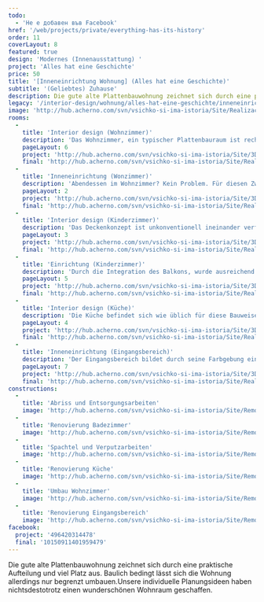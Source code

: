 ```yaml
---
todo: 
  - 'Не е добавен във Facebook'
href: '/web/projects/private/everything-has-its-history'
order: 11
coverLayout: 8
featured: true
design: 'Modernes (Innenausstattung) '
project: 'Alles hat eine Geschichte'
price: 50
title: '[Inneneinrichtung Wohnung] (Alles hat eine Geschichte)'
subtitle: '(Geliebtes) Zuhause'
description: Die gute alte Plattenbauwohnung zeichnet sich durch eine praktische Aufteilung und viel Platz aus. Baulich bedingt lässt sich die Wohnung allerdings nur begrenzt umbauen. Unsere individuelle Planungsideen haben nichtsdestotrotz einen wunderschönen Wohnraum geschaffen.'
legacy: '/interior-design/wohnung/alles-hat-eine-geschichte/inneneinrichtung.html'
image: 'http://hub.acherno.com/svn/vsichko-si-ima-istoria/Site/Realizacia/07_dr%20(1).jpg'
rooms:
  -
    title: 'Interior design (Wohnzimmer)'
    description: 'Das Wohnzimmer, ein typischer Plattenbauraum ist rechteckig geräumig und hell. Um diesen Architekturstil zu durchbrechen und um Langeweile vorzubeugen, haben wir ein unkonventionelles Design für die Hängedecken realisiert.'
    pageLayout: 6
    project: 'http://hub.acherno.com/svn/vsichko-si-ima-istoria/Site/3D/02-h_f.jpg'
    final: 'http://hub.acherno.com/svn/vsichko-si-ima-istoria/Site/Realizacia/02_dr%20(3).jpg'
  -
    title: 'Inneneinrichtung (Wonzimmer)'
    description: 'Abendessen im Wohnzimmer? Kein Problem. Für diesen Zweck haben wir einen großen Esstisch mit ausreichend Sitzmöglichkeiten vorgesehen. Weiches Licht aus modernen Hängeleuchten umspielt diesen Essplatz.'
    pageLayout: 2
    project: 'http://hub.acherno.com/svn/vsichko-si-ima-istoria/Site/3D/01-h_f.jpg'
    final: 'http://hub.acherno.com/svn/vsichko-si-ima-istoria/Site/Realizacia/01_dr%20(4).jpg'
  -
    title: 'Interior design (Kinderzimmer)'
    description: 'Das Deckenkonzept ist unkonventionell ineinander verflochten. Das Kinderzimmer ist Weiß gehalten und setzt Akzente in grau und rot.'
    pageLayout: 3
    project: 'http://hub.acherno.com/svn/vsichko-si-ima-istoria/Site/3D/04-d_f.jpg'
    final: 'http://hub.acherno.com/svn/vsichko-si-ima-istoria/Site/Realizacia/04_dr%20(23).jpg'
  -
    title: 'Einrichtung (Kinderzimmer)'
    description: 'Durch die Integration des Balkons, wurde ausreichend Raum für zwei separate Betten und zwei Arbeitsplätze geschaffen.'
    pageLayout: 5
    project: 'http://hub.acherno.com/svn/vsichko-si-ima-istoria/Site/3D/03-d_f.jpg'
    final: 'http://hub.acherno.com/svn/vsichko-si-ima-istoria/Site/Realizacia/03_dr%20(21).jpg'
  -
    title: 'Interior design (Küche)'
    description: 'Die Küche befindet sich wie üblich für diese Bauweise in einem separaten Raum. Ein kleiner Esstisch komplettiert die Einrichtung, die in zartem beige und braun gehalten ist.'
    pageLayout: 4
    project: 'http://hub.acherno.com/svn/vsichko-si-ima-istoria/Site/3D/06-k_f.jpg'
    final: 'http://hub.acherno.com/svn/vsichko-si-ima-istoria/Site/Realizacia/06_dr%20(25).jpg'
  -
    title: 'Inneneinrichtung (Eingangsbereich)'
    description: 'Der Eingangsbereich bildet durch seine Farbgebung einen natürlichen Übergang von außen nach innen.'
    pageLayout: 7
    project: 'http://hub.acherno.com/svn/vsichko-si-ima-istoria/Site/3D/08-a_f.jpg'
    final: 'http://hub.acherno.com/svn/vsichko-si-ima-istoria/Site/Realizacia/08_dr%20(17).jpg'
constructions:
  - 
    title: 'Abriss und Entsorgungsarbeiten'
    image: 'http://hub.acherno.com/svn/vsichko-si-ima-istoria/Site/Remonti/IMG_2563.JPG'
  - 
    title: 'Renovierung Badezimmer'
    image: 'http://hub.acherno.com/svn/vsichko-si-ima-istoria/Site/Remonti/IMG_2589.JPG'
  - 
    title: 'Spachtel und Verputzarbeiten'
    image: 'http://hub.acherno.com/svn/vsichko-si-ima-istoria/Site/Remonti/IMG_5319.JPG'
  - 
    title: 'Renovierung Küche'
    image: 'http://hub.acherno.com/svn/vsichko-si-ima-istoria/Site/Remonti/IMG_5318.JPG'
  - 
    title: 'Umbau Wohnzimmer'
    image: 'http://hub.acherno.com/svn/vsichko-si-ima-istoria/Site/Remonti/IMG_5311.JPG'
  - 
    title: 'Renovierung Eingangsbereich'
    image: 'http://hub.acherno.com/svn/vsichko-si-ima-istoria/Site/Remonti/IMG_5315.JPG'
facebook:
  project: '496420314478'
  final: '10150911401959479'
---
```

Die gute alte Plattenbauwohnung zeichnet sich durch eine praktische Aufteilung und viel Platz aus. Baulich bedingt lässt sich die Wohnung allerdings nur begrenzt umbauen.Unsere individuelle Planungsideen haben nichtsdestotrotz einen wunderschönen Wohnraum geschaffen.